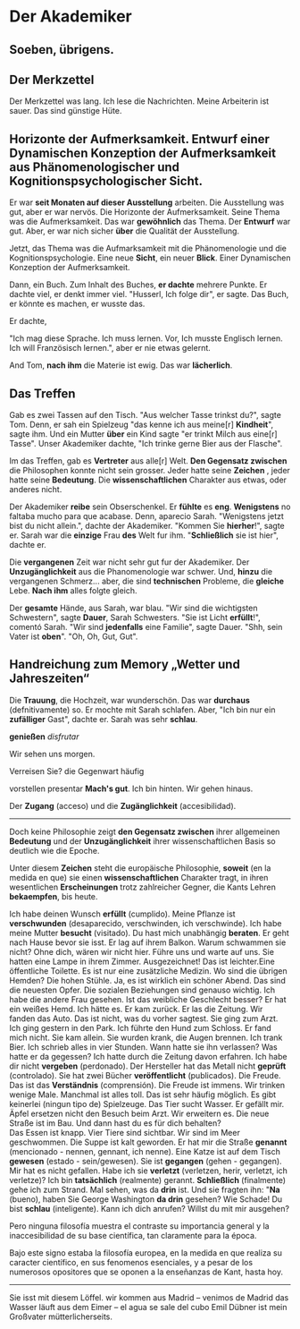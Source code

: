 # Der Akademiker

## Soeben, übrigens. 

## Der Merkzettel

Der Merkzettel was lang. Ich lese die Nachrichten. Meine Arbeiterin ist sauer. Das sind günstige Hüte.

## Horizonte der Aufmerksamkeit. Entwurf einer Dynamischen Konzeption der Aufmerksamkeit aus Phänomenologischer und Kognitionspsychologischer Sicht.

Er war __seit Monaten auf dieser Ausstellung__ arbeiten. Die Ausstellung was gut, aber er war nervös. Die Horizonte der Aufmerksamkeit. Seine Thema was die Aufmerksamkeit. Das war __gewöhnlich__ das Thema. Der __Entwurf__ war gut. Aber, er war nich sicher __über__ die Qualität der Ausstellung.

Jetzt, das Thema was die Aufmarksamkeit mit die Phänomenologie und die Kognitionspsychologie. Eine neue __Sicht__, ein neuer __Blick__.  Einer Dynamischen Konzeption der Aufmerksamkeit. 

Dann, ein Buch. Zum Inhalt des Buches, __er dachte__ mehrere Punkte. Er dachte viel, er denkt immer viel. "Husserl, Ich folge dir", er sagte. Das Buch, er könnte es machen, er wusste das. 

Er dachte, 

"Ich mag diese Sprache. Ich muss lernen. Vor, Ich musste Englisch lernen. Ich will Französisch lernen.", aber er nie etwas gelernt. 

And Tom, __nach ihm__ die Materie ist ewig. Das war __lächerlich__. 

## Das Treffen

Gab es zwei Tassen auf den Tisch. "Aus welcher Tasse trinkst du?", sagte Tom. Denn, er sah ein Spielzeug "das kenne ich aus meine[r] __Kindheit__", sagte ihm. Und ein Mutter __über__ ein Kind sagte "er trinkt Milch aus eine[r] Tasse". Unser Akademiker dachte, "Ich trinke gerne Bier aus der Flasche". 

Im das Treffen, gab es __Vertreter__ aus alle[r] Welt. __Den Gegensatz zwischen__ die Philosophen konnte nicht sein grosser. Jeder hatte seine __Zeichen__ , jeder hatte seine __Bedeutung__. Die __wissenschaftlichen__ Charakter aus etwas, oder anderes nicht.

Der Akademiker __reibe__ sein Obserschenkel. Er __fühlte__ es __eng__. __Wenigstens__ no faltaba mucho para que acabase. Denn, aparecio Sarah. "Wenigstens jetzt bist du nicht allein.", dachte der Akademiker. "Kommen Sie __hierher__!", sagte er. Sarah war die __einzige__ Frau __des__ Welt fur ihm. "__Schließlich__ sie ist hier", dachte er. 

Die __vergangenen__ Zeit war nicht sehr gut fur der Akademiker. Der __Unzugänglichkeit__ aus die Phanomenologie war schwer. Und, __hinzu__ die vergangenen Schmerz... aber, die sind __technischen__ Probleme, die __gleiche__ Lebe. __Nach ihm__ alles folgte gleich. 

Der __gesamte__ Hände, aus Sarah, war blau. "Wir sind die wichtigsten Schwestern", sagte __Dauer__, Sarah Schwesters. "Sie ist Licht __erfüllt__!", comentó Sarah. "Wir sind __jedenfalls__ eine Familie", sagte Dauer. "Shh, sein Vater ist __oben__". "Oh, Oh, Gut, Gut". 

## Handreichung zum Memory „Wetter und Jahreszeiten“

Die __Trauung__, die Hochzeit, war wunderschön. Das war __durchaus__ (defnitivamente) so. Er mochte mit Sarah schlafen. Aber, "Ich bin nur ein __zufälliger__ Gast", dachte er. Sarah was sehr __schlau__. 

__genießen__ *disfrutar* 

Wir sehen uns morgen.

Verreisen Sie?
die Gegenwart
häufig

vorstellen  presentar
__Mach's gut__. Ich bin hinten.
Wir gehen hinaus.

Der __Zugang__ (acceso) und die __Zugänglichkeit__ (accesibilidad). 

---


Doch keine Philosophie zeigt __den Gegensatz zwischen__ ihrer allgemeinen __Bedeutung__ und der __Unzugänglichkeit__ ihrer wissenschaftlichen Basis so deutlich wie die Epoche.

Unter diesem __Zeichen__ steht die europäische Philosophie, __soweit__ (en la medida en que) sie einen __wissenschaftlichen__ Charakter tragt, in ihren wesentlichen __Erscheinungen__ trotz zahlreicher Gegner, die Kants Lehren __bekaempfen__, bis heute.

Ich habe deinen Wunsch __erfüllt__ (cumplido). Meine Pflanze ist __verschwunden__ (desaparecido, verschwinden, ich verschwinde). Ich habe meine Mutter __besucht__ (visitado). Du hast mich unabhängig __beraten__. Er geht nach Hause bevor sie isst. Er lag auf ihrem Balkon. Warum schwammen sie nicht? Ohne dich, wären wir nicht hier. Führe uns und warte auf uns. Sie hatten eine Lampe in ihrem Zimmer. Ausgezeichnet! Das ist leichter.Eine öffentliche Toilette. Es ist nur eine zusätzliche Medizin. Wo sind die übrigen Hemden? Die hohen Stühle. Ja, es ist wirklich ein schöner Abend. Das sind die neuesten Opfer. Die sozialen Beziehungen sind genauso wichtig. Ich habe die  andere Frau gesehen. Ist das weibliche Geschlecht besser? Er hat ein weißes Hemd. Ich hätte es. Er kam zurück. Er las die Zeitung. Wir fanden das Auto. Das ist nicht, was du vorher sagtest. Sie ging zum Arzt. Ich ging gestern in den Park. Ich führte den Hund zum Schloss. Er fand mich nicht. Sie kam allein. Sie wurden krank, die Augen brennen. Ich trank Bier. Ich schrieb alles in vier Stunden. Wann hatte sie ihn verlassen? Was hatte er da gegessen? Ich hatte durch die Zeitung davon erfahren. Ich habe dir nicht __vergeben__ (perdonado). Der Hersteller hat das Metall nicht __geprüft__ (controlado). Sie hat zwei Bücher __veröffentlicht__ (publicados). Die Freude. Das ist das __Verständnis__ (comprensión). Die Freude ist immens. Wir trinken wenige Male. Manchmal ist alles toll. Das ist sehr häufig möglich. Es gibt keinerlei (ningun tipo de) Spielzeuge. Das Tier sucht Wasser. Er gefällt mir. Äpfel ersetzen nicht den Besuch beim Arzt. Wir erweitern es. Die neue Straße ist im Bau. Und dann hast du es für dich behalten?  
Das Essen ist knapp. Vier Tiere sind sichtbar. Wir sind im Meer geschwommen. Die Suppe ist kalt geworden. Er hat mir die Straße __genannt__ (mencionado - nennen, gennant, ich nenne). Eine Katze ist auf dem Tisch __gewesen__ (estado - sein/gewesen). Sie ist __gegangen__ (gehen - gegangen). Mir hat es nicht gefallen. Habe ich sie __verletzt__ (verletzen, herir, verletzt, ich verletze)? Ich bin __tatsächlich__ (realmente) gerannt. __Schließlich__ (finalmente) gehe ich zum Strand. Mal sehen, was da __drin__ ist. Und sie fragten ihn: "__Na__ (bueno), haben Sie George Washington __da drin__ gesehen? Wie Schade! Du bist __schlau__ (inteligente). Kann ich dich anrufen? Willst du mit mir ausgehen?

Pero ninguna filosofía muestra el contraste su importancia general y la inaccesibilidad de su base científica, tan claramente para la época.

Bajo este signo estaba la filosofía europea, en la medida en que realiza su caracter científico, en sus fenomenos esenciales, y a pesar de los numerosos opositores que se oponen a la enseñanzas de Kant, hasta hoy.

---

Sie isst mit diesem Löffel.
wir kommen aus Madrid – venimos de Madrid
das Wasser läuft aus dem Eimer – el agua se sale del cubo
Emil Dübner ist mein Großvater mütterlicherseits.


